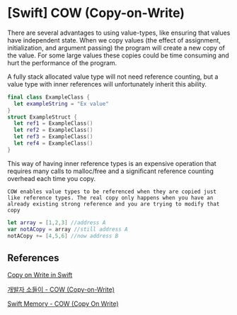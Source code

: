 # [Swift] COW (Copy-on-Write)

There are several advantages to using value-types, like ensuring that values have independent state. When we copy values (the effect of assignment, initialization, and argument passing) the program will create a new copy of the value. For some large values these copies could be time consuming and hurt the performance of the program.

A fully stack allocated value type will not need reference counting, but a value type with inner references will unfortunately inherit this ability.

```swift
final class ExampleClass {
  let exampleString = "Ex value"
}
struct ExampleStruct {
  let ref1 = ExampleClass()
  let ref2 = ExampleClass()
  let ref3 = ExampleClass()
  let ref4 = ExampleClass()
}
```

This way of having inner reference types is an expensive operation that requires many calls to malloc/free and a significant reference counting overhead each time you copy.

`COW enables value types to be referenced when they are copied just like reference types. The real copy only happens when you have an already existing strong reference and you are trying to modify that copy`

```swift
let array = [1,2,3] //address A
var notACopy = array //still address A
notACopy += [4,5,6] //now address B
```

## References

[Copy on Write in Swift](https://medium.com/@nitingeorge_39047/copy-on-write-in-swift-b44949436e4f)

[개발자 소들이 - COW (Copy-on-Write)](https://babbab2.tistory.com/18?category=828998)

[Swift Memory - COW (Copy On Write)](https://nsios.tistory.com/56)